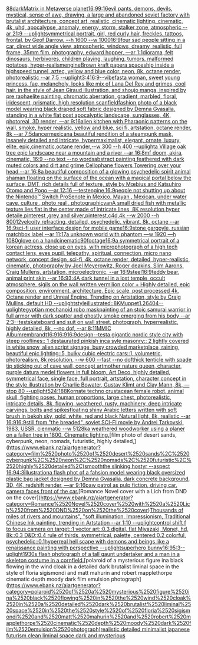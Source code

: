 [88](https://www.ebank.nz/aiartgenerator?category=88)[dark](https://www.ebank.nz/aiartgenerator?category=dark)[Matrix in Metaverse planet](https://www.ebank.nz/aiartgenerator?category=Matrix%2520in%2520Metaverse%2520planet)[16:9](https://www.ebank.nz/aiartgenerator?category=16%3A9)[9:16](https://www.ebank.nz/aiartgenerator?category=9%3A16)[evil pants, demons, devils, mystical, sense of awe, drawing, a large and abandoned soviet factory with brutalist architecture, concept art, realistic, cinematic lighting, cinematic, 4k, uhd, apocalypse, anomaly, energy, storm, stalker zone, atmospheric --ar 21:9 --uplight](https://www.ebank.nz/aiartgenerator?category=evil%2520pants%2C%2520demons%2C%2520devils%2C%2520mystical%2C%2520sense%2520of%2520awe%2C%2520drawing%2C%2520a%2520large%2520and%2520abandoned%2520soviet%2520factory%2520with%2520brutalist%2520architecture%2C%2520concept%2520art%2C%2520realistic%2C%2520cinematic%2520lighting%2C%2520cinematic%2C%25204k%2C%2520uhd%2C%2520apocalypse%2C%2520anomaly%2C%2520energy%2C%2520storm%2C%2520stalker%2520zone%2C%2520atmospheric%2520--ar%252021%3A9%2520--uplight)[symmetrical portrait, girl, red curly hair, freckles, tattoos, frontal, by Geof Darrow, --h 1600 --w 1000](https://www.ebank.nz/aiartgenerator?category=symmetrical%2520portrait%2C%2520girl%2C%2520red%2520curly%2520hair%2C%2520freckles%2C%2520tattoos%2C%2520frontal%2C%2520by%2520Geof%2520Darrow%2C%2520--h%25201600%2520--w%25201000)[16:9](https://www.ebank.nz/aiartgenerator?category=16%3A9)[four sad people sitting in a car, direct wide angle view, atmospheric, windows, dreamy, realistic, full frame, 35mm film, photography, edward hopper, —ar 1:1](https://www.ebank.nz/aiartgenerator?category=four%2520sad%2520people%2520sitting%2520in%2520a%2520car%2C%2520direct%2520wide%2520angle%2520view%2C%2520atmospheric%2C%2520windows%2C%2520dreamy%2C%2520realistic%2C%2520full%2520frame%2C%252035mm%2520film%2C%2520photography%2C%2520edward%2520hopper%2C%2520%E2%80%94ar%25201%3A1)[diorama, felt dinosaurs, herbivores, children playing, laughing, tumors, malformed potatoes, hyper-realism](https://www.ebank.nz/aiartgenerator?category=diorama%2C%2520felt%2520dinosaurs%2C%2520herbivores%2C%2520children%2520playing%2C%2520laughing%2C%2520tumors%2C%2520malformed%2520potatoes%2C%2520hyper-realism)[engine](https://www.ebank.nz/aiartgenerator?category=engine)[Brown kraft paper](https://www.ebank.nz/aiartgenerator?category=Brown%2520kraft%2520paper)[a spaceship inside a highspeed tunnel, aztec, yellow and blue color, neon, 8k, octane render, photorealistic --ar 7:5 --uplight](https://www.ebank.nz/aiartgenerator?category=a%2520spaceship%2520inside%2520a%2520highspeed%2520tunnel%2C%2520aztec%2C%2520yellow%2520and%2520blue%2520color%2C%2520neon%2C%25208k%2C%2520octane%2520render%2C%2520photorealistic%2520--ar%25207%3A5%2520--uplight)[3:4](https://www.ebank.nz/aiartgenerator?category=3%3A4)[16:9](https://www.ebank.nz/aiartgenerator?category=16%3A9)[--vibefast](https://www.ebank.nz/aiartgenerator?category=--vibefast)[a woman, sweet young princess, fae, melancholy, looks like mix of Lana Del Rey and grimes, cool hair, in the style of Jean Giraud illustration, and shoujo manga, inspired by pre raphaelite painting, chromatic aberration, gradient, marbled, floral, iridescent, prismatic, high resolution scan](https://www.ebank.nz/aiartgenerator?category=a%2520woman%2C%2520sweet%2520young%2520princess%2C%2520fae%2C%2520melancholy%2C%2520looks%2520like%2520mix%2520of%2520Lana%2520Del%2520Rey%2520and%2520grimes%2C%2520cool%2520hair%2C%2520in%2520the%2520style%2520of%2520Jean%2520Giraud%2520illustration%2C%2520and%2520shoujo%2520manga%2C%2520inspired%2520by%2520pre%2520raphaelite%2520painting%2C%2520chromatic%2520aberration%2C%2520gradient%2C%2520marbled%2C%2520floral%2C%2520iridescent%2C%2520prismatic%2C%2520high%2520resolution%2520scan)[field](https://www.ebank.nz/aiartgenerator?category=field)[fashion photo of a black model wearing black draped soft fabric designed by Demna Gvasalia, standing in a white flat post apocalyptic landscape, sunglasses, 4K, photoreal, 3D render, —ar 9:16](https://www.ebank.nz/aiartgenerator?category=fashion%2520photo%2520of%2520a%2520black%2520model%2520wearing%2520black%2520draped%2520soft%2520fabric%2520designed%2520by%2520Demna%2520Gvasalia%2C%2520standing%2520in%2520a%2520white%2520flat%2520post%2520apocalyptic%2520landscape%2C%2520sunglasses%2C%25204K%2C%2520photoreal%2C%25203D%2520render%2C%2520%E2%80%94ar%25209%3A16)[alien kitchen with Pharaonic patterns on the wall, smoke, hyper realistic, yellow and blue, sci fi, artstation, octane render, 8k --ar 7:5](https://www.ebank.nz/aiartgenerator?category=alien%2520kitchen%2520with%2520Pharaonic%2520patterns%2520on%2520the%2520wall%2C%2520smoke%2C%2520hyper%2520realistic%2C%2520yellow%2520and%2520blue%2C%2520sci%2520fi%2C%2520artstation%2C%2520octane%2520render%2C%25208k%2520--ar%25207%3A5)[dancer](https://www.ebank.nz/aiartgenerator?category=dancer)[mexican](https://www.ebank.nz/aiartgenerator?category=mexican)[a beautiful rendition of a steampunk mask, insanely detailed and intricate, hypermaximalist, elegant, ornate, luxury, elite, epic,cinematic,octane render,--w 300 --h 400 --uplight](https://www.ebank.nz/aiartgenerator?category=a%2520beautiful%2520rendition%2520of%2520a%2520steampunk%2520mask%2C%2520insanely%2520detailed%2520and%2520intricate%2C%2520hypermaximalist%2C%2520elegant%2C%2520ornate%2C%2520luxury%2C%2520elite%2C%2520epic%2Ccinematic%2Coctane%2520render%2C--w%2520300%2520--h%2520400%2520--uplight)[a Village oak tree epic landscape near a mountain and a river --ar 16:8](https://www.ebank.nz/aiartgenerator?category=a%2520Village%2520oak%2520tree%2520epic%2520landscape%2520near%2520a%2520mountain%2520and%2520a%2520river%2520--ar%252016%3A8)[mf doom, akira, cinematic, 16:9 --no text --no words](https://www.ebank.nz/aiartgenerator?category=mf%2520doom%2C%2520akira%2C%2520cinematic%2C%252016%3A9%2520--no%2520text%2520--no%2520words)[abstract painting feathered with dark muted colors and dirt and grime Cellophane flowers Towering over your head --ar 16:8](https://www.ebank.nz/aiartgenerator?category=abstract%2520painting%2520feathered%2520with%2520dark%2520muted%2520colors%2520and%2520dirt%2520and%2520grime%2520Cellophane%2520flowers%2520Towering%2520over%2520your%2520head%2520--ar%252016%3A8)[a beautiful composition of a glowing psychedelic spirit animal shaman floating on the surface of the ocean with a magical portal below the surface, DMT,  rich details full of texture, style by Mœbius and Katsuhiro Otomo and Pogo —ar 12:16 —test](https://www.ebank.nz/aiartgenerator?category=a%2520beautiful%2520composition%2520of%2520a%2520glowing%2520psychedelic%2520spirit%2520animal%2520shaman%2520floating%2520on%2520the%2520surface%2520of%2520the%2520ocean%2520with%2520a%2520magical%2520portal%2520below%2520the%2520surface%2C%2520DMT%2C%2520%2520rich%2520details%2520full%2520of%2520texture%2C%2520style%2520by%2520M%C5%93bius%2520and%2520Katsuhiro%2520Otomo%2520and%2520Pogo%2520%E2%80%94ar%252012%3A16%2520%E2%80%94test)[engine,](https://www.ebank.nz/aiartgenerator?category=engine%2C)[16:9](https://www.ebank.nz/aiartgenerator?category=16%3A9)[people not shutting up about the Nintendo™️ Switch Pro](https://www.ebank.nz/aiartgenerator?category=people%2520not%2520shutting%2520up%2520about%2520the%2520Nintendo%E2%84%A2%EF%B8%8F%2520Switch%2520Pro)[Senote in Mexico, Mayan , Mexican, under water cave, culture , photo real , photographic](https://www.ebank.nz/aiartgenerator?category=Senote%2520in%2520Mexico%2C%2520Mayan%2520%2C%2520Mexican%2C%2520under%2520water%2520cave%2C%2520culture%2520%2C%2520photo%2520real%2520%2C%2520photographic)[van](https://www.ebank.nz/aiartgenerator?category=van)[A small dried fish with metallic texture lies flat in the center,made of intricate lines, 8K resolution,hyper detaile,pinterest ,grey and silver,pinterest,c4d,4k --w 2000 --h 800](https://www.ebank.nz/aiartgenerator?category=A%2520small%2520dried%2520fish%2520with%2520metallic%2520texture%2520lies%2520flat%2520in%2520the%2520center%2Cmade%2520of%2520intricate%2520lines%2C%25208K%2520resolution%2Chyper%2520detaile%2Cpinterest%2520%2Cgrey%2520and%2520silver%2Cpinterest%2Cc4d%2C4k%2520--w%25202000%2520--h%2520800)[12](https://www.ebank.nz/aiartgenerator?category=12)[velcoity refracting, detailed, psychedelic, vibrant, 8k, octane --ar 16:9](https://www.ebank.nz/aiartgenerator?category=velcoity%2520refracting%2C%2520detailed%2C%2520psychedelic%2C%2520vibrant%2C%25208k%2C%2520octane%2520--ar%252016%3A9)[sci-fi user interface design for mobile game](https://www.ebank.nz/aiartgenerator?category=sci-fi%2520user%2520interface%2520design%2520for%2520mobile%2520game)[16:9](https://www.ebank.nz/aiartgenerator?category=16%3A9)[stone gargoyle, russian matchbox label --ar 11:17](https://www.ebank.nz/aiartgenerator?category=stone%2520gargoyle%2C%2520russian%2520matchbox%2520label%2520--ar%252011%3A17)[a unknown world with phantom —w 1920 —h 1080](https://www.ebank.nz/aiartgenerator?category=a%2520unknown%2520world%2520with%2520phantom%2520%E2%80%94w%25201920%2520%E2%80%94h%25201080)[glove on a hand](https://www.ebank.nz/aiartgenerator?category=glove%2520on%2520a%2520hand)[cinematic](https://www.ebank.nz/aiartgenerator?category=cinematic)[90](https://www.ebank.nz/aiartgenerator?category=90)[footage](https://www.ebank.nz/aiartgenerator?category=footage)[16:9](https://www.ebank.nz/aiartgenerator?category=16%3A9)[a symmetrical portrait of a korean actress, close up on eyes, with microphotograph of a high tech contact lens, eyes pupil, telepathy, spiritual, connection, micro nano network, concept design, sci-fi, 4k, octane render, detailed, hyper-realistic, cinematic, photography by Joel Meyerowitz, Roger deakins, Slim Aarons, Craig Mullens, artstation, microelectronic, --ar 16:9](https://www.ebank.nz/aiartgenerator?category=a%2520symmetrical%2520portrait%2520of%2520a%2520korean%2520actress%2C%2520close%2520up%2520on%2520eyes%2C%2520with%2520microphotograph%2520of%2520a%2520high%2520tech%2520contact%2520lens%2C%2520eyes%2520pupil%2C%2520telepathy%2C%2520spiritual%2C%2520connection%2C%2520micro%2520nano%2520network%2C%2520concept%2520design%2C%2520sci-fi%2C%25204k%2C%2520octane%2520render%2C%2520detailed%2C%2520hyper-realistic%2C%2520cinematic%2C%2520photography%2520by%2520Joel%2520Meyerowitz%2C%2520Roger%2520deakins%2C%2520Slim%2520Aarons%2C%2520Craig%2520Mullens%2C%2520artstation%2C%2520microelectronic%2C%2520--ar%252016%3A9)[steel](https://www.ebank.nz/aiartgenerator?category=steel)[16:9](https://www.ebank.nz/aiartgenerator?category=16%3A9)[teddy bear, animal print skin --ar 16:9](https://www.ebank.nz/aiartgenerator?category=teddy%2520bear%2C%2520animal%2520print%2520skin%2520--ar%252016%3A9)[3:4](https://www.ebank.nz/aiartgenerator?category=3%3A4)[A dark tunnel in a lost temple, occult atmosphere, sigils on the wall written vermilion color + Highly detailed, epic composition, environment, architecture. Epic scale, post processed 4k, Octane render and Unreal Engine. Trending on Artstation, style by Craig Mullins, default HD --uplight](https://www.ebank.nz/aiartgenerator?category=A%2520dark%2520tunnel%2520in%2520a%2520lost%2520temple%2C%2520occult%2520atmosphere%2C%2520sigils%2520on%2520the%2520wall%2520written%2520vermilion%2520color%2520%2B%2520Highly%2520detailed%2C%2520epic%2520composition%2C%2520environment%2C%2520architecture.%2520Epic%2520scale%2C%2520post%2520processed%25204k%2C%2520Octane%2520render%2520and%2520Unreal%2520Engine.%2520Trending%2520on%2520Artstation%2C%2520style%2520by%2520Craig%2520Mullins%2C%2520default%2520HD%2520--uplight)[style](https://www.ebank.nz/aiartgenerator?category=style)[illustrated::](https://www.ebank.nz/aiartgenerator?category=illustrated%3A%3A)[8K](https://www.ebank.nz/aiartgenerator?category=8K)[Muppet](https://www.ebank.nz/aiartgenerator?category=Muppet)[1.2](https://www.ebank.nz/aiartgenerator?category=1.2)[640](https://www.ebank.nz/aiartgenerator?category=640)[4](https://www.ebank.nz/aiartgenerator?category=4)[--uplight](https://www.ebank.nz/aiartgenerator?category=--uplight)[egyptian mechanoid robo mask](https://www.ebank.nz/aiartgenerator?category=egyptian%2520mechanoid%2520robo%2520mask)[painting of an stoic samurai warrior in full armor with dark spatter and ghostly smoke emerging from his body --ar 2:3](https://www.ebank.nz/aiartgenerator?category=painting%2520of%2520an%2520stoic%2520samurai%2520warrior%2520in%2520full%2520armor%2520with%2520dark%2520spatter%2520and%2520ghostly%2520smoke%2520emerging%2520from%2520his%2520body%2520--ar%25202%3A3)[--test](https://www.ebank.nz/aiartgenerator?category=--test)[skateboard and suit on wall street, photograph, hyperrealistic, highly detailed, 8k, --no dof, --ar 8:11](https://www.ebank.nz/aiartgenerator?category=skateboard%2520and%2520suit%2520on%2520wall%2520street%2C%2520photograph%2C%2520hyperrealistic%2C%2520highly%2520detailed%2C%25208k%2C%2520--no%2520dof%2C%2520--ar%25208%3A11)[MMIC Album](https://www.ebank.nz/aiartgenerator?category=MMIC%2520Album)[rembrandt](https://www.ebank.nz/aiartgenerator?category=rembrandt)[16:9](https://www.ebank.nz/aiartgenerator?category=16%3A9)[16:9](https://www.ebank.nz/aiartgenerator?category=16%3A9)[16:9](https://www.ebank.nz/aiartgenerator?category=16%3A9)[design](https://www.ebank.nz/aiartgenerator?category=design)[--test](https://www.ebank.nz/aiartgenerator?category=--test)[a gigantic nordic style  city with steep rooflines:: 1 destaurated pinkish inca syle masonry:: 2 lightly covered in white snow, alien script signage, busy crowded marketplace, raining, beautiful epic lighting::5, bulky cubic electric cars::1, volumetric, photorealism, 8k resolution, --w 600 --fast --no dof](https://www.ebank.nz/aiartgenerator?category=a%2520gigantic%2520nordic%2520style%2520%2520city%2520with%2520steep%2520rooflines%3A%3A%25201%2520destaurated%2520pinkish%2520inca%2520syle%2520masonry%3A%3A%25202%2520lightly%2520covered%2520in%2520white%2520snow%2C%2520alien%2520script%2520signage%2C%2520busy%2520crowded%2520marketplace%2C%2520raining%2C%2520beautiful%2520epic%2520lighting%3A%3A5%2C%2520bulky%2520cubic%2520electric%2520cars%3A%3A1%2C%2520volumetric%2C%2520photorealism%2C%25208k%2520resolution%2C%2520--w%2520600%2520--fast%2520--no%2520dof)[thick tenticle with spade tip sticking out of cave wall, concept art](https://www.ebank.nz/aiartgenerator?category=thick%2520tenticle%2520with%2520spade%2520tip%2520sticking%2520out%2520of%2520cave%2520wall%2C%2520concept%2520art)[mother nature queen, character, purple datura medel flowers in full bloom, Art Deco, highly detailed, symmetrical face, single face, full portrait, artstation, character concept in the style illustration by Charlie Bowater, Gustav Klimt and Clay Mann, 8k,  —stop 80 --uplight](https://www.ebank.nz/aiartgenerator?category=mother%2520nature%2520queen%2C%2520character%2C%2520purple%2520datura%2520medel%2520flowers%2520in%2520full%2520bloom%2C%2520Art%2520Deco%2C%2520highly%2520detailed%2C%2520symmetrical%2520face%2C%2520single%2520face%2C%2520full%2520portrait%2C%2520artstation%2C%2520character%2520concept%2520in%2520the%2520style%2520illustration%2520by%2520Charlie%2520Bowater%2C%2520Gustav%2520Klimt%2520and%2520Clay%2520Mann%2C%25208k%2C%2520%2520%E2%80%94stop%252080%2520--uplight)[5](https://www.ebank.nz/aiartgenerator?category=5)[24:18](https://www.ebank.nz/aiartgenerator?category=24%3A18)[8K](https://www.ebank.nz/aiartgenerator?category=8K)[ornate techno crustacean female robot, animal skull, fighting poses, human proportions, large chest,  photorealistic, intricate details, 8k, flowing, weathered, rusty, machinery, deep intricate carvings, bolts and spikes](https://www.ebank.nz/aiartgenerator?category=ornate%2520techno%2520crustacean%2520female%2520robot%2C%2520animal%2520skull%2C%2520fighting%2520poses%2C%2520human%2520proportions%2C%2520large%2520chest%2C%2520%2520photorealistic%2C%2520intricate%2520details%2C%25208k%2C%2520flowing%2C%2520weathered%2C%2520rusty%2C%2520machinery%2C%2520deep%2520intricate%2520carvings%2C%2520bolts%2520and%2520spikes)[floating shiny Arabic letters written with soft brush in bekoh sky, gold, white, red and black Natural light, 8k, realistic --ar 16:9](https://www.ebank.nz/aiartgenerator?category=floating%2520shiny%2520Arabic%2520letters%2520written%2520with%2520soft%2520brush%2520in%2520bekoh%2520sky%2C%2520gold%2C%2520white%2C%2520red%2520and%2520black%2520Natural%2520light%2C%25208k%2C%2520realistic%2520--ar%252016%3A9)[16:9](https://www.ebank.nz/aiartgenerator?category=16%3A9)[still from "the breaded", soviet SCI-FI movie by Andrei Tarkovski, 1983, USSR, cienmatic --w 512](https://www.ebank.nz/aiartgenerator?category=still%2520from%2520%22the%2520breaded%22%2C%2520soviet%2520SCI-FI%2520movie%2520by%2520Andrei%2520Tarkovski%2C%25201983%2C%2520USSR%2C%2520cienmatic%2520--w%2520512)[8k](https://www.ebank.nz/aiartgenerator?category=8k)[a weathered woodworker using a planer on a fallen tree in 1800. Cinematic lighting.](https://www.ebank.nz/aiartgenerator?category=a%2520weathered%2520woodworker%2520using%2520a%2520planer%2520on%2520a%2520fallen%2520tree%2520in%25201800.%2520Cinematic%2520lighting.)[film photo of desert sands, cyberpunk, neon, nomads, futuristic, highly detailed,](https://www.ebank.nz/aiartgenerator?category=film%2520photo%2520of%2520desert%2520sands%2C%2520cyberpunk%2C%2520neon%2C%2520nomads%2C%2520futuristic%2C%2520highly%2520detailed%2C)[smooth](https://www.ebank.nz/aiartgenerator?category=smooth)[the slinking hostyr --aspect 16:9](https://www.ebank.nz/aiartgenerator?category=the%2520slinking%2520hostyr%2520--aspect%252016%3A9)[4:3](https://www.ebank.nz/aiartgenerator?category=4%3A3)[illustration](https://www.ebank.nz/aiartgenerator?category=illustration)[a flash phot of a fahsion model wearing black oversized plastic bag jacket designed by Demna Gvasalia, dark concrete background, 3D, 4K, redshift render, —ar 9:16](https://www.ebank.nz/aiartgenerator?category=a%2520flash%2520phot%2520of%2520a%2520fahsion%2520model%2520wearing%2520black%2520oversized%2520plastic%2520bag%2520jacket%2520designed%2520by%2520Demna%2520Gvasalia%2C%2520dark%2520concrete%2520background%2C%25203D%2C%25204K%2C%2520redshift%2520render%2C%2520%E2%80%94ar%25209%3A16)[paw patrol as pulp fiction, driving car. camera faces front of the car.](https://www.ebank.nz/aiartgenerator?category=paw%2520patrol%2520as%2520pulp%2520fiction%2C%2520driving%2520car.%2520camera%2520faces%2520front%2520of%2520the%2520car.)[Romance Novel cover with a Lich from DND on the cover](https://www.ebank.nz/aiartgenerator?category=Romance%2520Novel%2520cover%2520with%2520a%2520Lich%2520from%2520DND%2520on%2520the%2520cover)[Thousands of miles of rivers and mountains", "soft illumination, Impressionism, Traditional Chinese Ink painting, trending in Artstation --ar 1:10 --uplight](https://www.ebank.nz/aiartgenerator?category=Thousands%2520of%2520miles%2520of%2520rivers%2520and%2520mountains%22%2C%2520%22soft%2520illumination%2C%2520Impressionism%2C%2520Traditional%2520Chinese%2520Ink%2520painting%2C%2520trending%2520in%2520Artstation%2520--ar%25201%3A10%2520--uplight)[control shift f to focus camera on target::1 vector art::0.3 digital, flat Miyazaki, Monet, hd, 8k::0.3 D&D::0.4 rule of thirds, symmetrical, palette, centered:0.2 colorful, psychedelic::0.1](https://www.ebank.nz/aiartgenerator?category=control%2520shift%2520f%2520to%2520focus%2520camera%2520on%2520target%3A%3A1%2520vector%2520art%3A%3A0.3%2520digital%2C%2520flat%2520Miyazaki%2C%2520Monet%2C%2520hd%2C%25208k%3A%3A0.3%2520D%26D%3A%3A0.4%2520rule%2520of%2520thirds%2C%2520symmetrical%2C%2520palette%2C%2520centered%3A0.2%2520colorful%2C%2520psychedelic%3A%3A0.1)[hyperreal hell scape with demons and beings like a renaissance painting with perspective --uplight](https://www.ebank.nz/aiartgenerator?category=hyperreal%2520hell%2520scape%2520with%2520demons%2520and%2520beings%2520like%2520a%2520renaissance%2520painting%2520with%2520perspective%2520--uplight)[superhero bunny](https://www.ebank.nz/aiartgenerator?category=superhero%2520bunny)[16:9](https://www.ebank.nz/aiartgenerator?category=16%3A9)[5:3](https://www.ebank.nz/aiartgenerator?category=5%3A3)[](https://www.ebank.nz/aiartgenerator?category=)[--uplight](https://www.ebank.nz/aiartgenerator?category=--uplight)[1930s flash photograph of a tall gaunt undertaker and a man in a skeleton costume in a cornfield.](https://www.ebank.nz/aiartgenerator?category=1930s%2520flash%2520photograph%2520of%2520a%2520tall%2520gaunt%2520undertaker%2520and%2520a%2520man%2520in%2520a%2520skeleton%2520costume%2520in%2520a%2520cornfield.)[polaroid of a mysterious figure ina black flowing in the wind cloak in a detailed dark brutalist liminal space in the style of floria sigismondi and matt mahurin and robert mapplethorpe cinematic depth moody dark film emulsion photograph](https://www.ebank.nz/aiartgenerator?category=polaroid%2520of%2520a%2520mysterious%2520figure%2520ina%2520black%2520flowing%2520in%2520the%2520wind%2520cloak%2520in%2520a%2520detailed%2520dark%2520brutalist%2520liminal%2520space%2520in%2520the%2520style%2520of%2520floria%2520sigismondi%2520and%2520matt%2520mahurin%2520and%2520robert%2520mapplethorpe%2520cinematic%2520depth%2520moody%2520dark%2520film%2520emulsion%2520photograph)[realistic detailed minimalist japanese futurism clean liminal space dark and mysterious](https://www.ebank.nz/aiartgenerator?category=realistic%2520detailed%2520minimalist%2520japanese%2520futurism%2520clean%2520liminal%2520space%2520dark%2520and%2520mysterious)